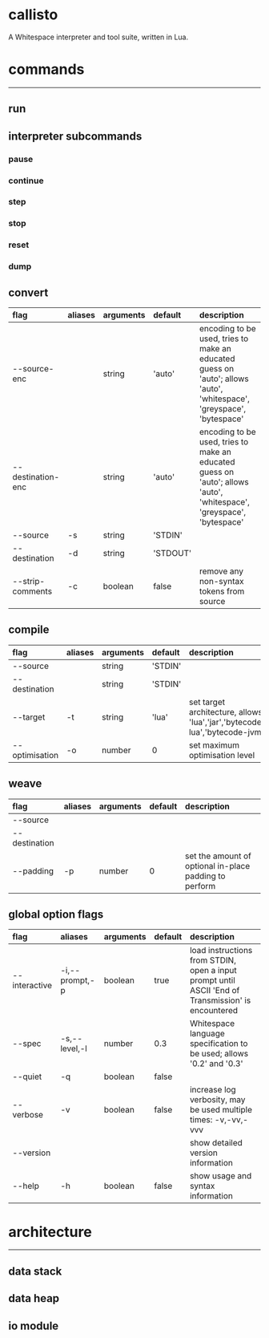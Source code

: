 callisto
========================================
A Whitespace interpreter and tool suite, written in Lua.

#   commands
----------------------------------------
##  run

##  interpreter subcommands
### pause
### continue
### step
### stop
### reset
### dump

##  convert
| flag | aliases | arguments | default | description |
|:---|:---|:---|:---|:---|
| --source-enc |  | string | 'auto' | encoding to be used, tries to make an educated guess on 'auto'; allows 'auto', 'whitespace', 'greyspace', 'bytespace' |
| --destination-enc |  | string | 'auto' | encoding to be used, tries to make an educated guess on 'auto'; allows 'auto', 'whitespace', 'greyspace', 'bytespace' |
| --source | -s | string | 'STDIN' |  |
| --destination | -d | string | 'STDOUT' |  |
| --strip-comments | -c | boolean | false | remove any non-syntax tokens from source |

##  compile
| flag | aliases | arguments | default | description |
|:---|:---|:---|:---|:---|
| --source |  | string | 'STDIN' |  |
| --destination |  | string | 'STDIN' |  |
| --target | -t | string | 'lua' | set target architecture, allows 'lua','jar','bytecode-lua','bytecode-jvm' |
| --optimisation | -o | number | 0 | set maximum optimisation level |

##  weave
| flag | aliases | arguments | default | description |
|:---|:---|:---|:---|:---|
| --source |  |  |  |  |
| --destination |  |  |  |  |
| --padding | -p | number | 0 | set the amount of optional in-place padding to perform |

##  global option flags
| flag | aliases | arguments | default | description |
|:---|:---|:---|:---|:---|
| --interactive | -i,--prompt,-p | boolean | true | load instructions from STDIN, open a input prompt until ASCII 'End of Transmission' is encountered |
| --spec | -s,--level,-l | number | 0.3 | Whitespace language specification to be used; allows '0.2' and '0.3' |
| --quiet | -q | boolean | false |  |
| --verbose | -v | boolean | false | increase log verbosity, may be used multiple times: -v,-vv,-vvv |
| --version |  |  |  | show detailed version information |
| --help | -h | boolean | false | show usage and syntax information |

#   architecture
----------------------------------------

##  data stack

##  data heap

##  io module

